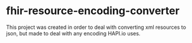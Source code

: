 # fhir-resource-encoding-converter
This project was created in order to deal with converting xml resources to json, but made to deal with any encoding HAPI.io uses.
